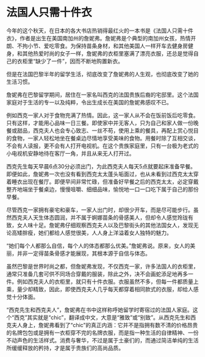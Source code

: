 # 法国人只需十件衣

今年的这个秋天，在日本的各大书店热销得最红火的一本书是《法国人只需十件衣》，作者是出生在美国南加州的詹妮弗。詹妮弗是个典型的南加州女孩，热情开朗、不拘小节、爱吃零食。为保持苗条身材，和其他美国人一样开车去健身房健身，和其他热爱时尚的女子一样，詹妮弗的衣柜里塞满了漂亮衣服，还总是觉得自己的衣柜里“缺少了一件”，因而不断地购置新衣。 

但是在法国巴黎半年的留学生活，彻底改变了詹妮弗的人生观，也彻底改变了她的生活习惯。 

詹妮弗在巴黎留学期间，居住在一家名叫西克的法国贵族后裔的宅邸里。这个法国家庭对于生活的专一以及纯粹，令出生成长在美国的詹妮弗感叹不已。 

例如西克一家人对于食物充满了热情。因此，这一家人从不会在饭前饭后吃零食。只有这样，才能用心品味一日三餐。即使家中并无客人，只为自己和家人做一份晚餐或甜品，西克夫人也会专心致志、一丝不苟，使用上乘的餐具，再配上赏心悦目的食物，一家人轻松地坐在餐桌边尽情地享受美味的食物。用餐时除了互相交谈，不会有人读报，更不会有人打开电视机。在这个贵族家庭里，只有一台极为老式的小电视机安静地待在客厅一角，并且从来无人打开过。 

西克先生每天早晨6点30分必须出门，为此西克夫人每天5点就要起床准备早餐。即便如此，詹妮弗一次也没有看到西克太太蓬头垢面过，也从未看到过西克太太穿着睡衣出现在餐厅。即便早间非常忙碌，但准备好早餐之后的西克太太，必定穿戴整齐地端坐于餐桌边，慢慢咀嚼、细细品味，愉悦地一口一口吃下属于自己的那份早餐。 

尽管西克一家拥有豪宅和豪车，一家人出门时，却很少开车，而是尽可能步行。虽然西克夫人天生体态圆润，并不属于婀娜苗条的骨感美人，但却令人感觉玲珑有致，女人味十足。詹妮弗仔细观察西克夫人以及巴黎街头的其他法国女人，发现无论高矮胖瘦，她们都给人感觉很美，人人身上洋溢着女人独特的魅力。 

“她们每个人都那么自信，每个人的体态都那么优美。”詹妮弗说。原来，女人的美丽，并非一定得苗条骨感才能展现，其根本源于自信与体态。 

虽然巴黎是世界时尚之都，但詹妮弗发现，不仅西克一家，许多法国人的衣柜里，通常只准备几套可供不同场合穿戴的服装，除此之外，决不会画蛇添足地再多一件。例如西克夫人的衣柜里，就只有十件衣服。衣服虽然不多，但每一件都质量上乘，量少却精致，因此，即使西克夫人几乎每天都穿着相同款式的衣服，却给人感觉十分体面。 

“西克先生和西克夫人”，詹妮弗在书中这样称呼她留学时寄宿过的法国人家庭。这个“西克”其实就是“chic”，翻译成中文，大意是“雅致”或“别致”。从西克先生和西克夫人身上，詹妮弗看到了“chic”的真正内涵：它并不是指拥有数不清的价格昂贵的名牌包包或是拥有一衣柜穿不完的名牌衣服，而是指一种生活的自律精神、一份不动声色的生活样式。消费与奢华，不过是属于土豪们的，而通过简洁单纯的生活所缓缓释放的矜持，才是属于贵族们的高尚品质。